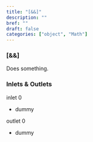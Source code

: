 ```yaml
---
title: "[&&]"
description: ""
bref: ""
draft: false
categories: ["object", "Math"]
---
```


### [&&]

Does something.

### Inlets & Outlets

inlet 0

 - dummy

outlet 0

 - dummy
 
